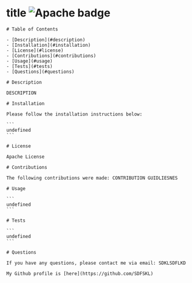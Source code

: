 # title ![Apache badge](https://img.shields.io/badge/Apache-license-green)

    # Table of Contents

    - [Description](#description)
    - [Installation](#installation)
    - [License](#license)
    - [Contributions](#contributions)
    - [Usage](#usage)
    - [Tests](#tests)
    - [Questions](#questions)

    # Description

    DESCRIPTION

    # Installation

    Please follow the installation instructions below:

    ```
    undefined
    ```

    # License

    Apache License

    # Contributions

    The following contributions were made: CONTRIBUTION GUIDLIESNES

    # Usage

    ```
    undefined
    ```

    # Tests

    ```
    undefined
    ```

    # Questions

    If you have any questions, please contact me via email: SDKLSDFLKD

    My Github profile is [here](https://github.com/SDFSKL)
